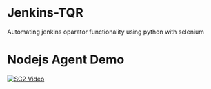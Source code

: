 # Jenkins-TQR
Automating jenkins oparator functionality using python with selenium

# Nodejs Agent Demo
[![SC2 Video](/Thumhnail/blog-openshift-2.png)](https://youtu.be/maCWi5GWHUQ)

